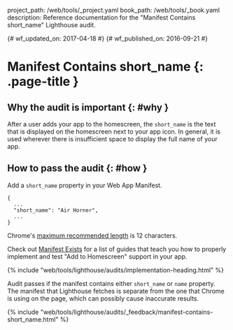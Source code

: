 project_path: /web/tools/_project.yaml
book_path: /web/tools/_book.yaml
description: Reference documentation for the "Manifest Contains short_name" Lighthouse audit.

{# wf_updated_on: 2017-04-18 #}
{# wf_published_on: 2016-09-21 #}

# Manifest Contains short_name  {: .page-title }

## Why the audit is important {: #why }

After a user adds your app to the homescreen, the `short_name` is the text that
is displayed on the homescreen next to your app icon. In general, it is used
wherever there is insufficient space to display the full name of your app.

## How to pass the audit {: #how }

Add a `short_name` property in your Web App Manifest.

    {
      ...
      "short_name": "Air Horner",
      ...
    }

Chrome's [maximum recommended
length](https://developer.chrome.com/apps/manifest/name#short_name) is 12
characters.

Check out [Manifest Exists](manifest-exists#how)
for a list of guides that teach you how to properly
implement and test "Add to Homescreen" support in your app.

{% include "web/tools/lighthouse/audits/implementation-heading.html" %}

Audit passes if the manifest contains either `short_name` or `name` property.
The manifest that Lighthouse fetches is separate from the one that Chrome is
using on the page, which can possibly cause inaccurate results.


{% include "web/tools/lighthouse/audits/_feedback/manifest-contains-short_name.html" %}
